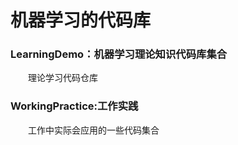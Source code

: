 # 机器学习的代码库

###  LearningDemo：机器学习理论知识代码库集合
  &emsp;&emsp;理论学习代码仓库

###  WorkingPractice:工作实践
  &emsp;&emsp;工作中实际会应用的一些代码集合
